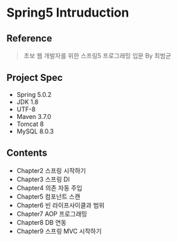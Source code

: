 # Spring5 Intruduction
## Reference
> 초보 웹 개발자를 위한 스프링5 프로그래밍 입문 By 최범균

## Project Spec
* Spring 5.0.2
* JDK 1.8
* UTF-8
* Maven 3.7.0
* Tomcat 8
* MySQL 8.0.3

## Contents
* Chapter2 스프링 시작하기
* Chapter3 스프링 DI
* Chapter4 의존 자동 주입
* Chapter5 컴포넌트 스캔
* Chapter6 빈 라이프사이클과 범위
* Chapter7 AOP 프로그래밍
* Chapter8 DB 연동
* Chapter9 스프링 MVC 시작하기
